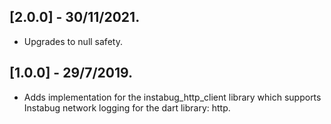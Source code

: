 ## [2.0.0] - 30/11/2021.

* Upgrades to null safety.


## [1.0.0] - 29/7/2019.

* Adds implementation for the instabug_http_client library which supports Instabug network logging for the dart library: http.
